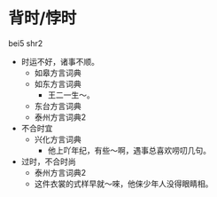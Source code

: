 # 背时/悖时
bei5 shr2
+ 时运不好，诸事不顺。
  * 如皋方言词典
  * 如东方言词典
    - 王二一生～。
  * 东台方言词典
  * 泰州方言词典2
+ 不合时宜
  * 兴化方言词典
    - 他上吖年纪，有些～啊，遇事总喜欢唠叨几句。
+ 过时，不合时尚
  * 泰州方言词典2
  - 这件衣裳的式样早就～唻，他俫少年人没得眼睛相。
